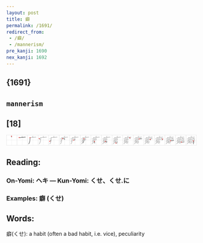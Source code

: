 ```yaml
---
layout: post
title: 癖
permalink: /1691/
redirect_from:
 - /癖/
 - /mannerism/
pre_kanji: 1690
nex_kanji: 1692
---
```


## {1691}

## `mannerism`

## [18]

<div class="stroke"><img src="../images/E79996.png" /></div>

## Reading:

### On-Yomi: ヘキ &mdash; Kun-Yomi: くせ、くせ.に

### Examples: 癖 (くせ)

## Words:

癖(くせ): a habit (often a bad habit, i.e. vice), peculiarity
